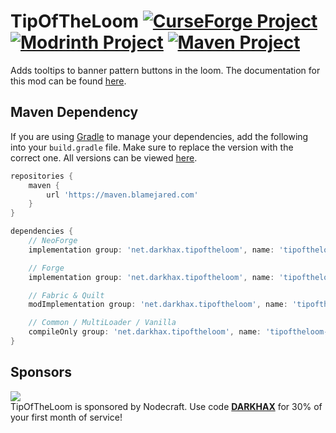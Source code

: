 <!-- name-start -->
# TipOfTheLoom [![CurseForge Project](https://img.shields.io/curseforge/dt/1123591?logo=curseforge&label=CurseForge&style=flat-square&labelColor=2D2D2D&color=555555)](https://www.curseforge.com/minecraft/mc-mods/tip-of-the-loom) [![Modrinth Project](https://img.shields.io/modrinth/dt/32IHc3EF?logo=modrinth&label=Modrinth&style=flat-square&labelColor=2D2D2D&color=555555)](https://modrinth.com/project/tip-of-the-loom) [![Maven Project](https://img.shields.io/maven-metadata/v?style=flat-square&logoColor=D31A38&labelColor=2D2D2D&color=555555&label=Latest&logo=gradle&metadataUrl=https%3A%2F%2Fmaven.blamejared.com%2Fnet%2Fdarkhax%2Ftipoftheloom%2Ftipoftheloom-common-1.21.1%2Fmaven-metadata.xml)](https://maven.blamejared.com/net/darkhax/tipoftheloom)
<!-- name-end -->
<!-- description-start -->
Adds tooltips to banner pattern buttons in the loom. The documentation for this mod can be found [here](https://docs.darkhax.net/mods/tip-of-the-loom).
<!-- description-end -->

<!-- maven-start -->
## Maven Dependency

If you are using [Gradle](https://gradle.org) to manage your dependencies, add the following into your `build.gradle` file. Make sure to replace the version with the correct one. All versions can be viewed [here](https://maven.blamejared.com/net/darkhax/tipoftheloom).

```gradle
repositories {
    maven { 
        url 'https://maven.blamejared.com'
    }
}

dependencies {
    // NeoForge
    implementation group: 'net.darkhax.tipoftheloom', name: 'tipoftheloom-neoforge-1.21.1', version: '21.1.0'

    // Forge
    implementation group: 'net.darkhax.tipoftheloom', name: 'tipoftheloom-forge-1.21.1', version: '21.1.0'

    // Fabric & Quilt
    modImplementation group: 'net.darkhax.tipoftheloom', name: 'tipoftheloom-fabric-1.21.1', version: '21.1.0'

    // Common / MultiLoader / Vanilla
    compileOnly group: 'net.darkhax.tipoftheloom', name: 'tipoftheloom-common-1.21.1', version: '21.1.0'
}
```
<!-- maven-end -->

<!-- sponsor-start -->
## Sponsors

[![](https://assets.blamejared.com/nodecraft/darkhax.jpg)](https://nodecraft.com/r/darkhax)    
TipOfTheLoom is sponsored by Nodecraft. Use code **[DARKHAX](https://nodecraft.com/r/darkhax)** for 30% of your first month of service!
<!-- sponsor-end -->